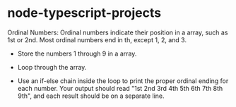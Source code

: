 # node-typescript-projects

Ordinal Numbers: Ordinal numbers indicate their position in a array, such as 1st or 2nd. Most ordinal numbers end in th, except 1, 2, and 3.

- Store the numbers 1 through 9 in a array.

- Loop through the array.

- Use an if-else chain inside the loop to print the proper ordinal ending for each number. Your output should read "1st 2nd 3rd 4th 5th 6th 7th 8th 9th", and each result should be on a separate line.
